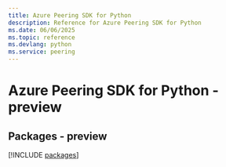 ```yaml
---
title: Azure Peering SDK for Python
description: Reference for Azure Peering SDK for Python
ms.date: 06/06/2025
ms.topic: reference
ms.devlang: python
ms.service: peering
---
```

# Azure Peering SDK for Python - preview
## Packages - preview
[!INCLUDE [packages](peering-index.md)]